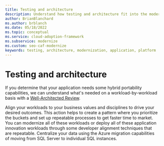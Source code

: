 ```yaml
---
title: Testing and architecture
description: Understand how testing and architecture fit into the modernization phase of your cloud adoption journey.
author: BrianBlanchard
ms.author: brblanch
ms.date: 05/18/2022
ms.topic: conceptual
ms.service: cloud-adoption-framework
ms.subservice: modernize
ms.custom: seo-caf-modernize
keywords: testing, architecture, modernization, application, platform
---
```



# Testing and architecture

If you determine that your application needs some hybrid portability capabilities, we can understand what's needed on a workload-by-workload basis with a [Well-Architected Review](https://azure.microsoft.com/blog/introducing-the-microsoft-azure-wellarchitected-framework/).

Align your workloads to your business values and disciplines to drive your desired outcomes. This action helps to create a pattern where you prioritize the buckets and set up repeatable processes to get faster time to market. You can modernize all of these workloads or deploy all of these application innovation workloads through some developer alignment techniques that are repeatable. Centralize your data using the Azure migration capabilities of moving from SQL Server to individual SQL instances.
